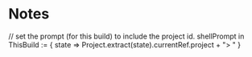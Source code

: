# Notes
// set the prompt (for this build) to include the project id.
shellPrompt in ThisBuild := { state => Project.extract(state).currentRef.project + "> " }
